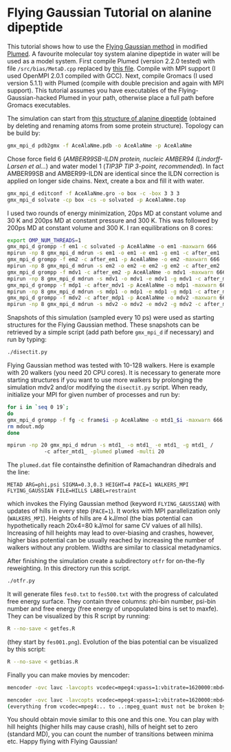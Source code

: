 # Flying Gaussian Tutorial on alanine dipeptide

This tutorial shows how to use the [Flying Gaussian method](http://dx.doi.org/10.1021/acs.jctc.6b00551) in modified [Plumed](http://www.plumed.org). A favourite molecular toy system alanine dipeptide in water will be used as a model system. First compile Plumed (version 2.2.0 tested) with file `/src/bias/MetaD.cpp` replaced by [this file](https://github.com/spiwokv/FlyingGaussianTutorial/blob/master/src/bias/MetaD.cpp). Compile with MPI support (I used OpenMPI 2.0.1 compiled with GCC). Next, compile Gromacs (I used version 5.1.1) with Plumed (compile with double precision and again with MPI support). This tutorial assumes you have executables of the Flying-Gaussian-hacked Plumed in your path, otherwise place a full path before Gromacs executables.

The simulation can start from [this structure of alanine dipeptide](https://github.com/spiwokv/FlyingGaussianTutorial/blob/master/mols/AceAlaNme.pdb) (obtained by deleting and renaming atoms from some protein structure). Topology can be build by:
```bash
gmx_mpi_d pdb2gmx -f AceAlaNme.pdb -o AceAlaNme -p AceAlaNme
```
Chose force field 6 (*AMBER99SB-ILDN protein, nucleic AMBER94 (Lindorff-Larsen et al...*) and water model 1 (*TIP3P TIP 3-point, recommended*). In fact AMBER99SB and AMBER99-ILDN are identical since the ILDN correction is applied on longer side chains. Next, create a box and fill it with water.
```bash
gmx_mpi_d editconf -f AceAlaNme.gro -o box -c -box 3 3 3
gmx_mpi_d solvate -cp box -cs -o solvated -p AceAlaNme.top
```
I used two rounds of energy minimization, 20ps MD at constant volume and 30 K and 200ps MD at constant pressure and 300 K. This was followed by 200ps MD at constant volume and 300 K. I ran equilibrations on 8 cores:
```bash
export OMP_NUM_THREADS=1
gmx_mpi_d grompp -f em1 -c solvated -p AceAlaNme -o em1 -maxwarn 666
mpirun -np 8 gmx_mpi_d mdrun -s em1 -o em1 -e em1 -g em1 -c after_em1
gmx_mpi_d grompp -f em2 -c after_em1 -p AceAlaNme -o em2 -maxwarn 666
mpirun -np 8 gmx_mpi_d mdrun -s em2 -o em2 -e em2 -g em2 -c after_em2
gmx_mpi_d grompp -f mdv1 -c after_em2 -p AceAlaNme -o mdv1 -maxwarn 666
mpirun -np 8 gmx_mpi_d mdrun -s mdv1 -o mdv1 -e mdv1 -g mdv1 -c after_mdv1
gmx_mpi_d grompp -f mdp1 -c after_mdv1 -p AceAlaNme -o mdp1 -maxwarn 666
mpirun -np 8 gmx_mpi_d mdrun -s mdp1 -o mdp1 -e mdp1 -g mdp1 -c after_mdp1
gmx_mpi_d grompp -f mdv2 -c after_mdp1 -p AceAlaNme -o mdv2 -maxwarn 666
mpirun -np 8 gmx_mpi_d mdrun -s mdv2 -o mdv2 -e mdv2 -g mdv2 -c after_mdv2
```
Snapshots of this simulation (sampled every 10 ps) were used as starting structures for the Flying Gaussian method. These snapshots can be retrieved by a simple script (add path before `gmx_mpi_d` if necessary) and run by typing:
```bash
./disectit.py
```
Flying Gaussian method was tested with 10-128 walkers. Here is example with 20 walkers (you need 20 CPU cores). It is necessary to generate more starting structures if you want to use more walkers by prolonging the simulation mdv2 and/or modifying the `disectit.py` script. When ready, initialize your MPI for given number of processes and run by:
```bash
for i in `seq 0 19`;
do
gmx_mpi_d grompp -f fg -c frame$i -p AceAlaNme -o mtd1_$i -maxwarn 666
rm mdout.mdp
done

mpirun -np 20 gmx_mpi_d mdrun -s mtd1_ -o mtd1_ -e mtd1_ -g mtd1_ /
            -c after_mtd1_ -plumed plumed -multi 20
```
The `plumed.dat` file containsthe definition of Ramachandran dihedrals and the line:
```
METAD ARG=phi,psi SIGMA=0.3,0.3 HEIGHT=4 PACE=1 WALKERS_MPI FLYING_GAUSSIAN FILE=HILLS LABEL=restraint
```
which invokes the Flying Gaussian method (keyword `FLYING_GAUSSIAN`) with updates of hills in every step (`PACE=1`). It works with MPI parallelization only (`WALKERS_MPI`). Heights of hills are 4 kJ/mol (the bias potential can hypothetically reach 20x4=80 kJ/mol for same CV values of all hills). Increasing of hill heights may lead to over-biasing and crashes, however, higher bias potential can be usually reached by increasing the number of walkers without any problem. Widths are similar to classical metadynamics.

After finishing the simulation create a subdirectory `otfr` for on-the-fly reweighting. In this directory run this script.
```bash
./otfr.py
```
It will generate files `fes0.txt` to `fes500.txt` with the progress of calculated free energy surface. They contain three columns: phi-bin number, psi-bin number and free energy (free energy of unpopulated bins is set to maxfe). They can be visualized by this R script by running:
```bash
R --no-save < getfes.R
```
(they start by `fes001.png`). Evolution of the bias potential can be visualized by this script:
```bash
R --no-save < getbias.R
```
Finally you can make movies by mencoder:
```bash
mencoder -ovc lavc -lavcopts vcodec=mpeg4:vpass=1:vbitrate=1620000:mbd=2:keyint=132:v4mv:vqmin=3:lumi_mask=0.07:dark_mask=0.10:naq:vqcomp=0.7:vqblur=0.2:mpeg_quant -mf type=png:fps=25 -nosound -o fes.avi mf://fes*.png

mencoder -ovc lavc -lavcopts vcodec=mpeg4:vpass=1:vbitrate=1620000:mbd=2:keyint=132:v4mv:vqmin=3:lumi_mask=0.07:dark_mask=0.10:naq:vqcomp=0.7:vqblur=0.2:mpeg_quant -mf type=png:fps=25 -nosound -o bias.avi mf://bias*.png
(everything from vcodec=mpeg4:.. to ..:mpeg_quant must not be broken by spaces or new lines, copy and paste this command to a text editor to make sure it is not broken) or by other software.
```
You should obtain movie similar to this one and this one. You can play with hill heights (higher hills may cause crash), hills of height set to zero (standard MD), you can count the number of transitions between minima etc. Happy flying with Flying Gaussian!

